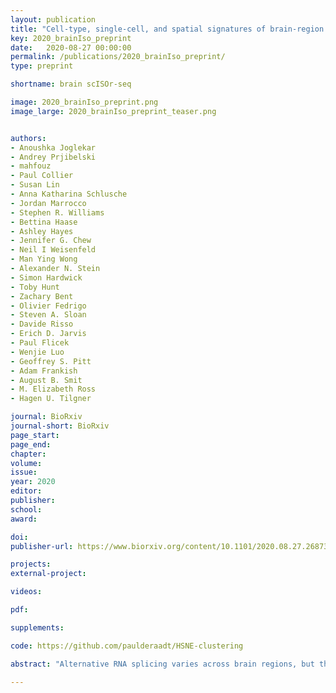 ```yaml
---
layout: publication
title: "Cell-type, single-cell, and spatial signatures of brain-region specific splicing in postnatal development"
key: 2020_brainIso_preprint
date:   2020-08-27 00:00:00
permalink: /publications/2020_brainIso_preprint/
type: preprint

shortname: brain scISOr-seq

image: 2020_brainIso_preprint.png
image_large: 2020_brainIso_preprint_teaser.png


authors:
- Anoushka Joglekar
- Andrey Prjibelski
- mahfouz
- Paul Collier
- Susan Lin
- Anna Katharina Schlusche
- Jordan Marrocco
- Stephen R. Williams
- Bettina Haase
- Ashley Hayes
- Jennifer G. Chew
- Neil I Weisenfeld
- Man Ying Wong
- Alexander N. Stein
- Simon Hardwick
- Toby Hunt
- Zachary Bent
- Olivier Fedrigo
- Steven A. Sloan
- Davide Risso
- Erich D. Jarvis
- Paul Flicek
- Wenjie Luo
- Geoffrey S. Pitt
- Adam Frankish
- August B. Smit
- M. Elizabeth Ross
- Hagen U. Tilgner

journal: BioRxiv
journal-short: BioRxiv
page_start:
page_end:
chapter:
volume:
issue:
year: 2020
editor:
publisher:
school:
award:

doi:
publisher-url: https://www.biorxiv.org/content/10.1101/2020.08.27.268730v1

projects:
external-project:

videos:

pdf:

supplements:

code: https://github.com/paulderaadt/HSNE-clustering

abstract: "Alternative RNA splicing varies across brain regions, but the single-cell resolution of such regional variation is unknown. Here we present the first single-cell investigation of differential isoform expression (DIE) between brain regions, by performing single cell long-read transcriptome sequencing in the mouse hippocampus and prefrontal cortex in 45 cell types at postnatal day 7 (www.isoformAtlas.com). Using isoform tests for brain-region specific DIE, which outperform exon-based tests, we detect hundreds of brain-region specific DIE events traceable to specific cell-types. Many DIE events correspond to functionally distinct protein isoforms, some with just a 6-nucleotide exon variant. In most instances, one cell type is responsible for brain-region specific DIE. Cell types indigenous to only one anatomic structure display distinctive DIE, where for example, the choroid plexus epithelium manifest unique transcription start sites. However, for some genes, multiple cell-types are responsible for DIE in bulk data, indicating that regional identity can, although less frequently, override cell-type specificity. We validated our findings with spatial transcriptomics and long-read sequencing, yielding the first spatially resolved splicing map in the postnatal mouse brain (www.isoformAtlas.com). Our methods are highly generalizable. They provide a robust means of quantifying isoform expression with cell-type and spatial resolution, and reveal how the brain integrates molecular and cellular complexity to serve function."

---
```

